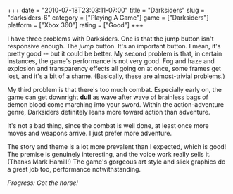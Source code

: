 +++
date = "2010-07-18T23:03:11-07:00"
title = "Darksiders"
slug = "darksiders-6"
category = ["Playing A Game"]
game = ["Darksiders"]
platform = ["Xbox 360"]
rating = ["Good"]
+++

I have three problems with Darksiders.  One is that the jump button isn't responsive enough.  The <i>jump</i> button.  It's an important button.  I mean, it's pretty good -- but it could be better.  My second problem is that, in certain instances, the game's performance is not very good.  Fog and haze and explosion and transparency effects all going on at once, some frames get lost, and it's a bit of a shame.  (Basically, these are almost-trivial problems.)

My third problem is that there's too much combat.  Especially early on, the game can get downright <b>dull</b> as wave after wave of brainless bags of demon blood come marching into your sword.  Within the action-adventure genre, Darksiders definitely leans more toward action than adventure.

It's not a bad thing, since the combat is well done, at least once more moves and weapons arrive.  I just prefer more adventure.

The story and theme is a lot more prevalent than I expected, which is good!  The premise is genuinely interesting, and the voice work really sells it.  (Thanks Mark Hamill!)  The game's gorgeous art style and slick graphics do a great job too, performance notwithstanding.

<i>Progress: Got the horse!</i>